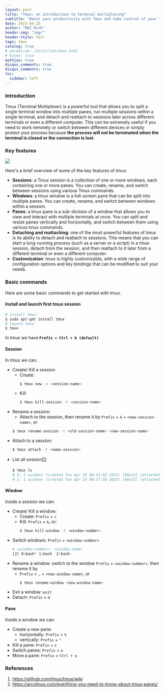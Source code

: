 ```yaml
---
layout: post
title: "Tmux: an introduction to terminal multiplexing"
subtitle: "Boost your productivity with Tmux and take control of your terminal workflow"
date: 2023-04-25
author: "MAI Minh"
header-img: "img/"
header-style: text
tags: tmux
catalog: true
# permalink: /distilled/tmux.html
# katex: true
mathjax: true
disqus_comments: true
disqus_comments: true
toc:
  sidebar: left
---
```


### Introduction

Tmux (Terminal Multiplexer) is a powerful tool that allows you to split a single terminal window into multiple panes, run multiple sessions within a single terminal, and detach and reattach to sessions later across different terminals or even a different computer. This can be extremely useful if you need to work remotely or switch between different devices or simply protect your process because **the process will not be terminated when the terminal is closed or the connection is lost**.

### Key features
![](../../../assets/img/tmux.png)

Here's a brief overview of some of the key features of tmux:
- **Sessions**: a Tmux session is a collection of one or more windows, each containing one or more panes. You can create, rename, and switch between sessions using various Tmux commands.
- **Windows**: a tmux window is a full-screen pane that can be split into multiple panes. You can create, rename, and switch between windows within a session.
- **Panes**: a tmux pane is a sub-division of a window that allows you to view and interact with multiple terminals at once. You can split and resize panes vertically and horizontally, and switch between them using various tmux commands.
- **Detaching and reattaching**: one of the most powerful features of tmux is its ability to detach and reattach to sessions. This means that you can start a long-running process (such as a server or a script) in a tmux session, detach from the session, and then reattach to it later from a different terminal or even a different computer.
- **Customization**: tmux is highly customizable, with a wide range of configuration options and key bindings that can be modified to suit your needs.

### Basic commands

Here are some basic commands to get started with tmux.
#### Install and launch first tmux session
```bash
# install tmux:
$ sudo apt-get install tmux
# launch tmux:
$ tmux
```

In tmux we have **`Prefix = Ctrl + b (default)`**

#### Session

In tmux we can:
- Create/ Kill a session
    - Create:
        ```bash
        $ tmux new -s <session-name>
        ```
    - Kill
        ```bash
        $ tmux kill-session -t <session-name>
        ```
- Rename a session: 
    - Attach to the session, then rename it by `Prefix` + `$` + `<new-session-name>`, or
    ```bash
    $ tmux rename-session -t <old-session-name> <new-session-name>
    ```
- Attach to a session: 
    ```bash
    $ tmux attach -t <name-session>
    ```
- List all session:window: 
    ```bash
    $ tmux ls
    # 0: 2 windows (created Tue Apr 25 08:52:02 2023) [80x23] (attached)
    # 1: 1 windows (created Tue Apr 25 08:57:50 2023) [80x23] (attached)
    ```


#### Window

Inside a session we can:
- Create/ Kill a window: 
    - Create: `Prefix` + `c`
    - Kill: `Prefix` + `&`, or:
        ```bash
        $ tmux kill-window -t <window-number>
        ```
- Switch windows: `Prefix` + `<window-number>`
    ```bash
    # <window-number>: <window-name>
    [2] 0:bash* 1:bash  2:bash-
    ```
- Rename a window: switch to the window `Prefix` + `<window-number>`, then rename it by 
    - `Prefix` + `,` + `<new-window-name>`, or
        ```bash
        $ tmux rename-window <new-window-name>
        ```
- Exit a window: `exit`
- Detach: `Prefix` + `d`

#### Pane

Inside a window we can:
- Create a new pane:
    - horizontally: `Prefix` + `%`
    - vertically: `Prefix` + `"`
- Kill a pane: `Prefix` + `x`
- Switch panes: `Prefix` + `o`
- Move a pane: `Prefix` + `Ctrl + o`

### References 

1. <https://github.com/tmux/tmux/wiki>
2. <https://arcolinux.com/everthing-you-need-to-know-about-tmux-panes/>

